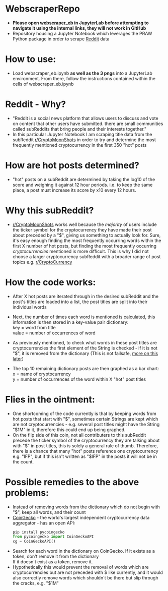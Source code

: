 # WebscraperRepo

* __Please open [webscraper_eb](webscraper_folder/webscraper_eb.ipynb) in JupyterLab before attempting to navigate it using the internal links, they will not work in GitHub__
* Repository housing a Jupyter Notebook which leverages the PRAW Python package in order to scrape [Reddit](https://www.reddit.com/) data

# How to use:

* Load webscraper_eb.ipynb __as well as the 3 pngs__ into a JupyterLab environment. From there, follow the instructions contained within the cells of webscraper_eb.ipynb
# Reddit - Why?

* "Reddit is a social news platform that allows users to discuss and vote on content that other users have submitted. there are small communities called subReddits that bring people and their interests together."
* In this particular Jupyter Notebook I am scraping title data from the subReddit [r/CryptoMoonShots](https://www.reddit.com/r/CryptoMoonShots/) in order to try and determine the most frequently mentioned cryptocurrency in the first 350 "hot" posts

# How are hot posts determined?
* "hot" posts on a subReddit are determined by taking the log10 of the score and weighing it against 12 hour periods. i.e. to keep the same place, a post must increase its score by x10 every 12 hours.

# Why this subReddit?
* [r/CryptoMoonShots](https://www.reddit.com/r/CryptoMoonShots/) works well because the _majority_ of users include the ticker symbol for the cryptocurrency they have made their post about preceded by a "$", giving us something to actually look for. Sure, it's easy enough finding the most frequently occurring words within the first X number of hot posts, but finding the most frequently occurring _cryptocurrencies_ mentioned is more difficult. This is why I did not choose a larger cryptocurrency subReddit with a broader range of post topics e.g. [r/CryptoCurrency](https://www.reddit.com/r/CryptoCurrency/)

# How the code works:
* After X hot posts are iterated through in the desired subReddit and the post's titles are loaded into a list, the post titles are split into their individual words
* Next, the number of times each word is mentioned is calculated, this information is then stored in a key-value pair dictionary:       
  key = word from title       
  value = number of occurrences of word     

* As previously mentioned, to check what words in these post titles are cryptocurrencies the first element of the String is checked - if it is not "$", it is removed from the dictionary (This is not failsafe, [more on this later](#flies-in-the-ointment))
* The top 10 remaining dictionary posts are then graphed as a bar chart:       
  x = name of cryptocurrency       
  y = number of occurrences of the word within X "hot" post titles

# Flies in the ointment:
* One shortcoming of the code currently is that by keeping words from hot posts that start with "$", sometimes certain Strings are kept which are not cryptocurrencies - e.g. several post titles might have the String "$1M" in it, therefore this could end up being graphed.
* On the flip side of this coin, not all contributers to this subReddit precede the ticker symbol of the cryptocurrency they are talking about with "$" in post titles, this is solely a general rule of thumb. Therefore, there is a chance that many "hot" posts reference one cryptocurrency e.g. "IFP", but if this isn't written as "$IFP" in the posts it will not be in the count.

# Possible remedies to the above problems:
* Instead of removing words from the dictionary which do not begin with "$", keep all words, and their count
* [CoinGecko](https://www.coingecko.com/en) - the world's largest independent cryptocurrency data aggregator - has an open API:       
  ```Python
  pip install pycoingecko
  from pycoingecko import CoinGeckoAPI
  cg = CoinGeckoAPI()
  ```
*  Search for each word in the dictionary on CoinGecko. If it exists as a token, don't remove it from the dictionary       
   If it doesn't exist as a token, remove it.        
*  Hypothetically this would prevent the removal of words which are cryptocurrencies but are not preceded with $ like currently, and it would also correctly remove words which shouldn't be there but slip through the cracks, e.g. "$1M"
   
